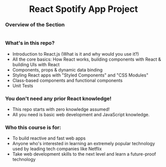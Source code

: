 <h1 align="center">React Spotify App Project</h1>

### Overview of the Section


#
### What's in this repo?
- Introduction to React.js (What is it and why would you use it?)
- All the core basics: How React works, building components with React & building UIs with React
- Components, props & dynamic data binding
- Styling React apps with "Styled Components" and "CSS Modules"
- Class-based components and functional components
- Unit Tests

### You don't need any prior React knowledge!
- This repo starts with zero knowledge assumed!
- All you need is basic web development and JavaScript knowledge.

### Who this course is for:
- To build reactive and fast web apps
- Anyone who's interested in learning an extremely popular technology used by leading tech companies like Netflix
- Take web development skills to the next level and learn a future-proof technology